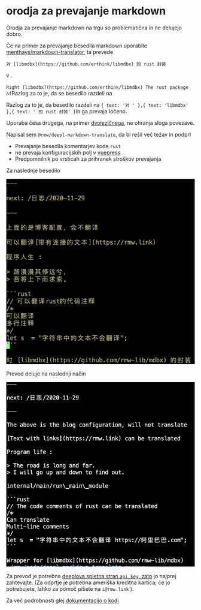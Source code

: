 # orodja za prevajanje markdown

Orodja za prevajanje markdown na trgu so problematična in ne delujejo dobro.

Če na primer za prevajanje besedila markdown uporabite [menthays/markdown-translator](https://github.com/menthays/markdown-translator), ta prevede

`对 [libmdbx](https://github.com/erthink/libmdbx) 的 rust 封装`

v .

`Right [libmdbx](https://github.com/erthink/libmdbx) The rust package of`Razlog za to je, da se besedilo razdeli na

Razlog za to je, da besedilo razdeli na `{ text: '对 ' },{ text: 'libmdbx' },{ text: ' 的 rust 封装' }`in ga prevaja ločeno.

Uporaba česa drugega, na primer [dvojezičnega](https://github.com/zjp-CN/bilingual/issues/22), ne ohranja sloga povezave.

Napisal sem `@rmw/deepl-markdown-translate`, da bi rešil več težav in podprl

* Prevajanje besedila komentarjev kode `rust`
* ne prevaja konfiguracijskih polj v [vuepress](https://v2.vuepress.vuejs.org/zh/reference/default-theme/frontmatter.html#prev)
* Predpomnilnik po vrsticah za prihranek stroškov prevajanja

Za naslednje besedilo

![](https://raw.githubusercontent.com/gcxfd/img/gh-pages/nc10t5.png)

Prevod deluje na naslednji način

![](https://raw.githubusercontent.com/gcxfd/img/gh-pages/CytFEw.png)

Za prevod je potrebna [deeplova spletna stran `api key`, zato](https://www.deepl.com/pro-api) jo najprej zahtevajte. (Za odprtje je potrebna ameriška kreditna kartica; če jo potrebujete, lahko za pomoč pišete na `i@rmw.link` ).

Za več podrobnosti glej [dokumentacijo o kodi](https://www.npmjs.com/package/@rmw/deepl-markdown-translate)
